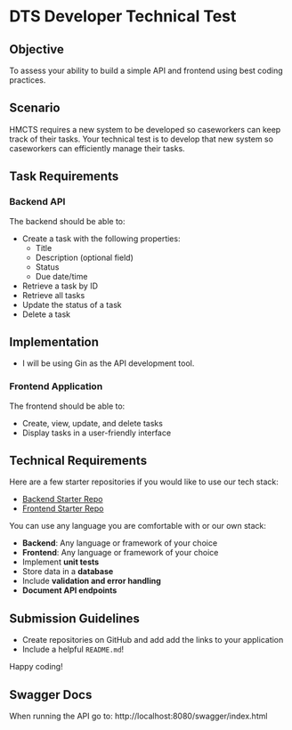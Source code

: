 # DTS Developer Technical Test

## Objective
To assess your ability to build a simple API and frontend using best coding practices.

## Scenario
HMCTS requires a new system to be developed so caseworkers can keep track of their tasks. Your technical test is to develop that new system so caseworkers can efficiently manage their tasks.

## Task Requirements

### Backend API
The backend should be able to:
- Create a task with the following properties:
  - Title
  - Description (optional field)
  - Status
  - Due date/time
- Retrieve a task by ID
- Retrieve all tasks
- Update the status of a task
- Delete a task

## Implementation
- I will be using Gin as the API development tool.

### Frontend Application
The frontend should be able to:
- Create, view, update, and delete tasks
- Display tasks in a user-friendly interface

## Technical Requirements
Here are a few starter repositories if you would like to use our tech stack:
- [Backend Starter Repo](https://github.com/hmcts/hmcts-dev-test-backend)
- [Frontend Starter Repo](https://github.com/hmcts/hmcts-dev-test-frontend)

You can use any language you are comfortable with or our own stack:
- **Backend**: Any language or framework of your choice
- **Frontend**: Any language or framework of your choice
- Implement **unit tests**
- Store data in a **database**
- Include **validation and error handling**
- **Document API endpoints**

## Submission Guidelines
- Create repositories on GitHub and add add the links to your application
- Include a helpful `README.md`!

Happy coding!

## Swagger Docs
When running the API go to: http://localhost:8080/swagger/index.html
